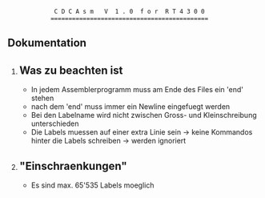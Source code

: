

                 C D C A s m   V  1 . 0  f o r  R T 4 3 0 0
                ============================================

 Dokumentation
 -------------

 1. Was zu beachten ist
    -------------------
     + In jedem Assemblerprogramm muss am Ende des Files ein 'end' stehen
     + nach dem 'end' muss immer ein Newline eingefuegt werden
     + Bei den Labelname wird nicht zwischen Gross- und Kleinschreibung
       unterschieden
     + Die Labels muessen auf einer extra Linie sein -> keine Kommandos
       hinter die Labels schreiben -> werden ignoriert


 2. "Einschraenkungen"
    ------------------
     + Es sind max. 65'535 Labels moeglich
    